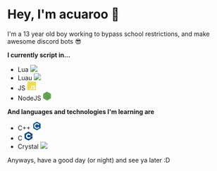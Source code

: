 # Hey, I'm acuaroo 👋
I'm a 13 year old boy working to bypass school restrictions, and make awesome discord bots 😎

**I currently script in...**
- Lua <img src="https://user-images.githubusercontent.com/67112172/115719513-64878b00-a339-11eb-8b79-f0c3e6005d9d.png" width="20">
- Luau <img src="https://user-images.githubusercontent.com/67112172/115719513-64878b00-a339-11eb-8b79-f0c3e6005d9d.png" width="20">
- JS <img src="https://raw.githubusercontent.com/devicons/devicon/c7d326b6009e60442abc35fa45706d6f30ee4c8e/icons/javascript/javascript-plain.svg" width="20">
- NodeJS <img src="https://raw.githubusercontent.com/devicons/devicon/c7d326b6009e60442abc35fa45706d6f30ee4c8e/icons/nodejs/nodejs-plain.svg" width="20">

**And languages and technologies I'm learning are**
- C++ <img src="https://raw.githubusercontent.com/devicons/devicon/c7d326b6009e60442abc35fa45706d6f30ee4c8e/icons/c/c-plain.svg" width="20">
- C <img src="https://raw.githubusercontent.com/devicons/devicon/c7d326b6009e60442abc35fa45706d6f30ee4c8e/icons/cplusplus/cplusplus-plain.svg" width="20">
- Crystal <img src="https://user-images.githubusercontent.com/67112172/115720217-145cf880-a33a-11eb-907b-2610f456a84d.png" width="20">


Anyways, have a good day (or night) and see ya later :D
